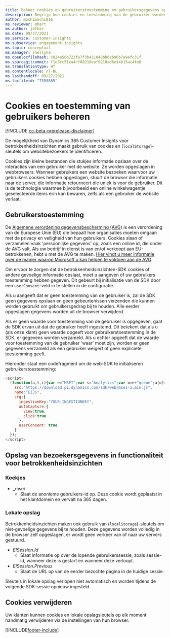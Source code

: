 ```yaml
---
title: Beheer cookies en gebruikerstoestemming om gebruikersgegevens op te slaan in Dynamics 365 Customer Insights
description: Begrijp hoe cookies en toestemming van de gebruiker worden gebruikt om websitebezoekers te identificeren.
author: mochimochi016
ms.reviewer: mhart
ms.author: jefhar
ms.date: 09/27/2021
ms.service: customer-insights
ms.subservice: engagement-insights
ms.topic: conceptual
ms.manager: shellyha
ms.openlocfilehash: c824e50b723fe7f3b421048bb6ab96b7a9efc31f
ms.sourcegitcommit: f1e3cc51ea4cf68210eaf0210ad6e14b15ac4fe8
ms.translationtype: HT
ms.contentlocale: nl-NL
ms.lasthandoff: 09/27/2021
ms.locfileid: "7558865"
---
```

# <a name="manage-cookies-and-user-consent"></a>Cookies en toestemming van gebruikers beheren

[!INCLUDE [cc-beta-prerelease-disclaimer](includes/cc-beta-prerelease-disclaimer.md)]

De mogelijkheid van Dynamics 365 Customer Insights voor betrokkenheidsinzichten maakt gebruik van cookies en (`localStorage`)-sleutels om websitebezoekers te identificeren.

Cookies zijn kleine bestanden die stukjes informatie opslaan over de interacties van een gebruiker met de website. Ze worden opgeslagen in webbrowsers. Wanneer gebruikers een website bezoeken waarvoor uw gebruikers cookies hebben opgeslagen, stuurt de browser die informatie naar de server, die informatie retourneert die uniek is voor de gebruiker. Dit is de technologie waarmee bijvoorbeeld een online winkelwagentje geselecteerde items erin kan bewaren, zelfs als een gebruiker de website verlaat.

## <a name="user-consent"></a>Gebruikerstoestemming

De [Algemene verordening gegevensbescherming (AVG)](/dynamics365/get-started/gdpr/) is een verordening van de Europese Unie (EU) die bepaalt hoe organisaties moeten omgaan met de privacy en veiligheid van hun gebruikers. Cookies slaan of verzamelen vaak 'persoonlijke gegevens' op, zoals een online id, die onder de AVG valt. Als uw bedrijf in dienst is van en/of verkoopt aan EU-betrokkenen, hebt u met de AVG te maken. [Hier vindt u meer informatie over de manier waarop Microsoft u kan helpen te voldoen aan de AVG](https://www.microsoft.com/trust-center/privacy/gdpr-faqs).

Om ervoor te zorgen dat de betrokkenheidsinzichten-SDK cookies of andere gevoelige informatie opslaat, moet u aangeven of uw gebruikers toestemming hebben gegeven. Dit gebeurt bij initialisatie van de SDK door een `userConsent`-veld in te stellen in de configuratie.

Als u aangeeft dat er geen toestemming van de gebruiker is, zal de SDK geen gegevens opslaan en geen gebeurtenissen verzenden die kunnen worden gebruikt om gebruikersgedrag bij te houden. Alle eerder opgeslagen gegevens worden uit de browser verwijderd.

Als er geen waarde voor toestemming van de gebruiker is opgegeven, gaat de SDK ervan uit dat de gebruiker heeft ingestemd. Dit betekent dat als u (als onze klant) geen waarde opgeeft voor gebruikerstoestemming in de SDK, er gegevens worden verzameld. Als u echter opgeeft dat de waarde voor toestemming van de gebruiker 'waar' moet zijn, worden er geen gegevens verzameld als een gebruiker weigert of geen expliciete toestemming geeft.

Hieronder staat een codefragment om de web-SDK te initialiseren gebruikerstoestemming:
```js
<script>
  (function(a,t,i){var e="MSEI";var s="Analytics";var o=e+"queue";a[o]=a[o]||[];var r=a[e]||function(n){var t={};t[s]={};function e(e){while(e.length){var r=e.pop();t[s][r]=function(e){return function(){a[o].push([e,n,arguments])}}(r)}}var r="track";var i="set";e([r+"Event",r+"View",r+"Action",i+"Property",i+"User","initialize","teardown"]);return t}(i.name);var n=i.name;if(!a[e]){a[n]=r[s];a[o].push(["new",n]);setTimeout(function(){var e="script";var r=t.createElement(e);r.async=1;r.src=i.src;var n=t.getElementsByTagName(e)[0];n.parentNode.insertBefore(r,n)},1)}else{a[n]=new r[s]}if(i.user){a[n].setUser(i.user)}if(i.props){for(var c in i.props){a[n].setProperty(c,i.props[c])}}a[n].initialize(i.cfg)})(window,document,{
    src:"https://download.pi.dynamics.com/sdk/web/msei-1.min.js",
    name:"EiJS",
    cfg:{
      ingestionKey:"YOUR-INGESTIONKEY",
      autoCapture:{
        view:true,
        click:true
      },
      userConsent: true
    }
  });
</script>
```

## <a name="visitor-data-storage-in-engagement-insights-capability"></a>Opslag van bezoekersgegevens in functionaliteit voor betrokkenheidsinzichten

### <a name="cookies"></a>Koekjes

- _msei
    - Slaat de anonieme gebruikers-id op. Deze cookie wordt geplaatst in het klantdomein en vervalt na 365 dagen.

### <a name="local-storage"></a>Lokale opslag

Betrokkenheidsinzichten maken ook gebruik van (`localStorage`)-sleutels om niet-gevoelige gegevens bij te houden. Deze gegevens worden volledig in de browser zelf opgeslagen, er wordt geen verkeer van of naar uw servers gestuurd.

- *EISession.Id*
    - Slaat informatie op over de lopende gebruikerssessie, zoals sessie-id, wanneer deze is gestart en wanneer deze verloopt.
- *EISession.Previous*
    - Slaat de URL op van de eerder bezochte pagina in de huidige sessie.

Sleutels in lokale opslag verlopen niet automatisch en worden tijdens de volgende SDK-sessie opnieuw ingesteld.

## <a name="deleting-cookies"></a>Cookies verwijderen

Uw klanten kunnen cookies en lokale opslagsleutels op elk moment handmatig verwijderen via de instellingen van hun browser.


[!INCLUDE[footer-include](../includes/footer-banner.md)]
